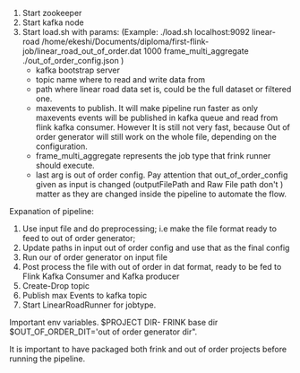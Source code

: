 1. Start zookeeper
2. Start kafka node
3. Start load.sh with params: (Example: ./load.sh localhost:9092 linear-road     /home/ekeshi/Documents/diploma/first-flink-job/linear_road_out_of_order.dat 1000 frame_multi_aggregate ./out_of_order_config.json
   )
   - kafka bootstrap server
   - topic name where to read and write data from
   - path where linear road data set is, could be the full dataset or filtered one.
   - maxevents to publish. It will make pipeline run faster as only maxevents events will be  published in kafka queue and read from flink kafka consumer. However
It is still not very fast, because Out of order generator will still work on the whole file, depending on the configuration.
   - frame_multi_aggregate represents the job type that frink runner should execute.
   - last arg is out of order config. Pay attention that out_of_order_config given as input is changed (outputFilePath and Raw File path don't ) matter
as they are changed inside the pipeline to automate the flow.



Expanation of pipeline:

1. Use input file and do preprocessing; i.e make the file format ready to feed to out of order generator;
2. Update paths in input out of order config and use that as the final config
3. Run our of order generator on input file
4. Post process the file with out of order in dat format, ready to be fed to Flink Kafka Consumer and Kafka producer
5. Create-Drop topic
6. Publish max Events to kafka topic
7. Start LinearRoadRunner for jobtype.

Important env variables.
$PROJECT DIR- FRINK base dir
$OUT_OF_ORDER_DIT='out of order generator dir".

It is important to have packaged both frink and out of order projects before running the pipeline.